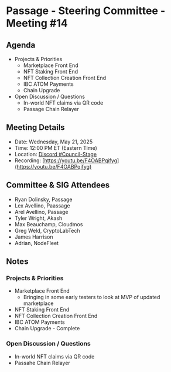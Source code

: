 
# Passage - Steering Committee - Meeting #14

## Agenda
- Projects & Priorities
  - Marketplace Front End
  - NFT Staking Front End
  - NFT Collection Creation Front End
  - IBC ATOM Payments
  - Chain Upgrade
- Open Discussion / Questions
  - In-world NFT claims via QR code
  - Passage Chain Relayer

## Meeting Details
- Date: Wednesday, May 21, 2025
- Time: 12:00 PM ET (Eastern Time)
- Location: [Discord #Council-Stage](https://discord.gg/passage)
- Recording: [https://youtu.be/F4OABPqifyg](https://youtu.be/F4OABPqifyg)

## Committee & SIG Attendees
- Ryan Dolinsky, Passage
- Lex Avellino, Paassage
- Arel Avellino, Passage
- Tyler Wright, Akash
- Max Beauchamp, Cloudmos
- Greg Weld, CryptoLabTech
- James Harrison
- Adrian, NodeFleet

##  Notes
### Projects & Priorities
- Marketplace Front End
  - Bringing in some early testers to look at MVP of updated marketplace
- NFT Staking Front End
- NFT Collection Creation Front End
- IBC ATOM Payments
- Chain Upgrade - Complete

### Open Discussion / Questions
- In-world NFT claims via QR code
- Passahe Chain Relayer
